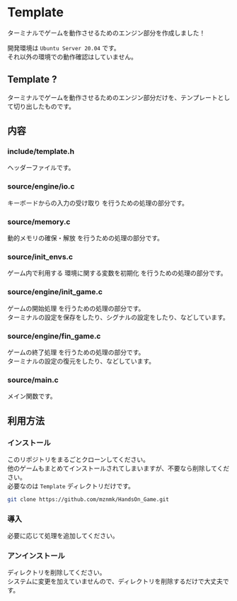 # Template

ターミナルでゲームを動作させるためのエンジン部分を作成しました！  

開発環境は `Ubuntu Server 20.04` です。  
それ以外の環境での動作確認はしていません。  


## Template ?

ターミナルでゲームを動作させるためのエンジン部分だけを、テンプレートとして切り出したものです。  


## 内容

### include/template.h

ヘッダーファイルです。  

### source/engine/io.c

キーボードからの入力の受け取り を行うための処理の部分です。  

### source/memory.c

動的メモリの確保・解放 を行うための処理の部分です。  

### source/init_envs.c

ゲーム内で利用する 環境に関する変数を初期化 を行うための処理の部分です。  

### source/engine/init_game.c

ゲームの開始処理 を行うための処理の部分です。  
ターミナルの設定を保存をしたり、シグナルの設定をしたり、などしています。  

### source/engine/fin_game.c

ゲームの終了処理 を行うための処理の部分です。  
ターミナルの設定の復元をしたり、などしています。  

### source/main.c

メイン関数です。  


## 利用方法

### インストール

このリポジトリをまるごとクローンしてください。  
他のゲームもまとめてインストールされてしまいますが、不要なら削除してください。  
必要なのは `Template` ディレクトリだけです。  
```sh
git clone https://github.com/mznmk/HandsOn_Game.git
```

### 導入

必要に応じて処理を追加してください。  


### アンインストール

ディレクトリを削除してください。  
システムに変更を加えていませんので、ディレクトリを削除するだけで大丈夫です。  

